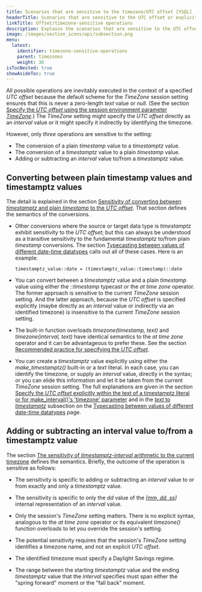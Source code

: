 ```yaml
---
title: Scenarios that are sensitive to the timezone/UTC offset [YSQL]
headerTitle: Scenarios that are sensitive to the UTC offset or explicitly to the timezone
linkTitle: Offset/timezone-sensitive operations
description: Explains the scenarios that are sensitive to the UTC offset and possibly, additionally, to the timezone. [YSQL]
image: /images/section_icons/api/subsection.png
menu:
  latest:
    identifier: timezone-sensitive-operations
    parent: timezones
    weight: 30
isTocNested: true
showAsideToc: true
---
```


All possible operations are inevitably executed in the context of a specified _UTC offset_ because the default scheme for the _TimeZone_ session setting ensures that this is never a zero-length _text_ value or _null_. (See the section [Specify the _UTC offset_ using the session environment parameter _TimeZone_](../syntax-contexts-to-spec-offset/#specify-the-utc-offset-using-the-session-environment-parameter-timezone).) The _TimeZone_ setting might specify the _UTC offset_ directly as an _interval_ value or it might specify it indirectly by identifying the timezone.

However, only _three_ operations are sensitive to the setting:

- The conversion of a plain _timestamp_ value to a _timestamptz_ value.
- The conversion of a _timestamptz_ value to a plain _timestamp_ value.
- Adding or subtracting an _interval_ value to/from a _timestamptz_ value.

## Converting between plain timestamp values and timestamptz values

The detail is explained in the section [Sensitivity of converting between _timestamptz_ and plain _timestamp_ to the _UTC offset_](./timestamptz-plain-timestamp-conversion/). That section defines the semantics of the conversions.

- Other conversions where the source or target data type is _timestamptz_ exhibit sensitivity to the _UTC offset_; but this can always be understood as a transitive sensitivity to the fundamental _timestamptz_ to/from plain _timestamp_ conversions. The section [Typecasting between values of different date-time datatypes](../../typecasting-between-date-time-values/) calls out all of these cases. Here is an example:

    ```output
    timestamptz_value::date = (timestamptz_value::timestamp)::date
    ```

- You can convert between a _timestamptz_ value and a plain _timestamp_ value using either the _::timestamp_ typecast or the _at time zone_ operator. The former approach is sensitive to the current _TimeZone_ session setting. And the latter approach, because the _UTC offset_ is specified explicitly (maybe directly as an _interval_ value or indirectly via an identified timezone) is insensitive to the current _TimeZone_ session setting.
- The built-in function overloads _timezone(timestamp, text)_ and _timezone(interval, text)_ have identical semantics to the _at time zone_ operator and it can be advantageous to prefer these. See the section [Recommended practice for specifying the _UTC offset_](../recommendation/).

- You can create a _timestamptz_ value explicitly using either the _make_timestamptz()_ built-in or a _text_ literal. In each case, you can identify the timezone, or supply an _interval_ value, directly in the syntax; or you can elide this information and let it be taken from the current _TimeZone_ session setting. The full explanations are given in the section [Specify the _UTC offset_ explicitly within the text of a timestamptz literal or for make_interval()'s 'timezone' parameter](../syntax-contexts-to-spec-offset/#specify-the-utc-offset-explicitly-within-the-text-of-a-timestamptz-literal-or-for-make-interval-s-timezone-parameter) and in the [_text_ to _timestamptz_](../../typecasting-between-date-time-values/#text-to-timestamptz) subsection on the [Typecasting between values of different date-time datatypes](../../typecasting-between-date-time-values/) page.

## Adding or subtracting an interval value to/from a timestamptz value

The section [The sensitivity of _timestamptz-interval_ arithmetic to the current timezone](./timestamptz-interval-day-arithmetic/) defines the semantics. Briefly, the outcome of the operation is sensitive as follows:

- The sensitivity is specific to adding or subtracting an _interval_ value to or from exactly and only a _timestamptz_ value.

- The sensitivity is specific to only the _dd_ value of the _[\[mm, dd, ss\]](../../date-time-data-types-semantics/type-interval/interval-representation/)_ internal representation of an _interval_ value.

- Only the session's _TimeZone_ setting matters. There is no explicit syntax, analogous to the _at time zone_ operator or its equivalent _timezone()_ function overloads to let you override the session's setting.

- The potential sensitivity requires that the session's _TimeZone_ setting identifies a timezone name, and not an explicit _UTC offset_.

- The identified timezone must specify a Daylight Savings regime.

- The range between the starting _timestamptz_ value and the ending _timestamptz_ value that the _interval_ specifies must span either the "spring forward" moment or the "fall back" moment.